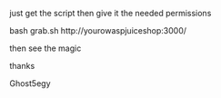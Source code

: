 just get the script then give it the needed permissions 

bash grab.sh http://yourowaspjuiceshop:3000/

then see the magic 


thanks 

Ghost5egy
